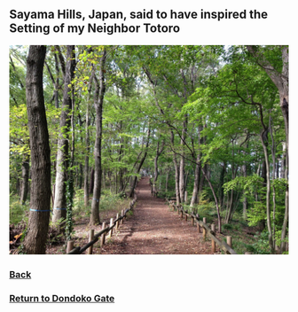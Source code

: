 ## Sayama Hills, Japan, said to have inspired the Setting of my Neighbor Totoro
![Sayama hills](hills-tree.jpeg)
### [Back](https://github.com/mollyjones2023/ghibli-simulacrum/blob/main/4-dondoko-forest/2-dondoko-do/totoro-forest.md)
### [Return to Dondoko Gate](https://github.com/mollyjones2023/ghibli-simulacrum/blob/main/4-dondoko-forest/2-dondoko-do/do.md)

